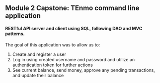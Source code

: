 ## Module 2 Capstone: TEnmo command line application
#### RESTful API server and client using SQL, following DAO and MVC patterns.

The goal of this application was to allow us to:

1. Create and register a user
2. Log in using created username and password and utilize an authentication token for further actions
3. See current balance, send money, approve any pending transactions, and update their balance
